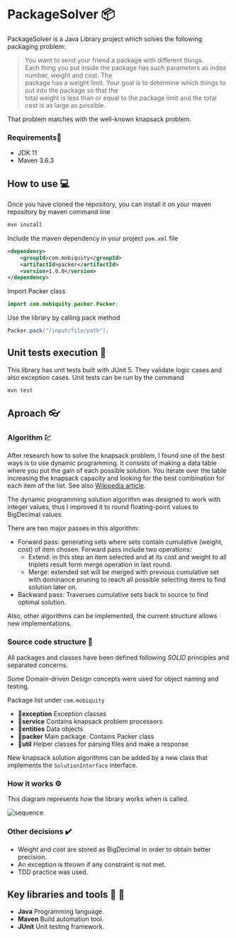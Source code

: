 # PackageSolver :package:  
PackageSolver is a Java Library project which solves the following packaging problem:  
  
>You want to send your friend a package with different things.  
Each thing you put inside the package has such parameters as index number, weight and cost. The  
package has a weight limit. Your goal is to determine which things to put into the package so that the  
total weight is less than or equal to the package limit and the total cost is as large as possible.  
  
That problem matches with the well-known knapsack problem.  
   
  
### Requirements:memo:  
* JDK 11  
* Maven 3.6.3

## How to use :computer:
Once you have cloned the repository, you can install it on your maven repository by maven command line
```bash
mvn install  
```
Include the maven dependency in your project ``pom.xml`` file
```xml
<dependency>
    <groupId>com.mobiquity</groupId>
    <artifactId>packer</artifactId>
    <version>1.0.0</version>  
</dependency>
```
Import Packer class
```java
import com.mobiquity.packer.Packer;
```
Use the library by calling pack method
```java
Packer.pack("/input/file/path");
```
## Unit tests execution :satellite:
This library has unit tests built with JUnit 5. They validate logic cases and also exception cases.
Unit tests can be run by the command
```bash
mvn test  
```
## Aproach :eyeglasses:
### Algorithm :chart:
After research how to solve the knapsack problem, I found one of the best ways is to use dynamic programming. It consists of making a data table where you put the gain of each possible solution. You iterate over the table increasing the knapsack capacity and looking for the best combination for each item of the list. See also [Wikipedia article](https://en.wikipedia.org/wiki/Knapsack_problem).

The dynamic programming solution algorithm was designed to work with integer values, thus I improved it to round floating-point values to BigDecimal values. 

There are two major passes in this algorithm:

- Forward pass: generating sets where sets contain cumulative (weight, cost) of item chosen. Forward pass include two operations:
    - Extend: in this step an item selected and at its cost and weight to all triplets result form merge operation in last round.
    - Merge: extended set will be merged with previous cumulative set with dominance pruning to reach all possible selecting items to find solution later on.
- Backward pass: Traverses cumulative sets back to source to find optimal solution.

Also, other algorithms can be implemented, the current structure allows new implementations.

### Source code structure :speech_balloon:
All packages and classes have been defined following *SOLID* principles and separated concerns.

Some Domain-driven Design concepts were used for object naming and testing.

Package list under ``com.mobiquity``

 - :file_folder:**exception** Exception classes
 - :file_folder:**service** Contains knapsack problem processors
 - :file_folder:**entities** Data objects
 - :file_folder:**packer** Main package. Contains Packer class
 - :file_folder:**util** Helper classes for parsing files and make a response

New knapsack solution algorithms can be added by a new class that implements the ``SolutionInterface`` interface.
### How it works :gear:
This diagram represents how the library works when is called.

![sequence]()

### Other decisions :heavy_check_mark:

 - Weight and cost are stored as BigDecimal in order to obtain better precision.
 - An exception is thrown if any constraint is not met.
 - TDD practice was used.

## Key libraries and tools :wrench: :hammer:

 - **Java** Programming language.
 - **Maven** Build automation tool.
 -  **JUnit** Unit testing framework.
